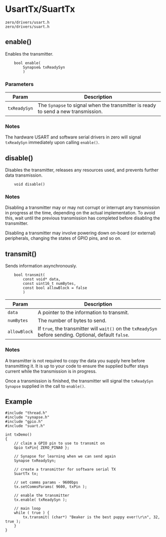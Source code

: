 # UsartTx/SuartTx
```
zero/drivers/usart.h
zero/drivers/suart.h
```

## enable()
Enables the transmitter.
```
    bool enable(
        Synapse& txReadySyn
        )
```

### Parameters
|Param|Description|
|-----|-----------|
|```txReadySyn```|The ```Synapse``` to signal when the transmitter is ready to send a new transmission.|

### Notes
The hardware USART and software serial drivers in zero will signal ```txReadySyn``` immediately upon calling ```enable()```.

## disable()
Disables the transmitter, releases any resources used, and prevents further data transmission.
```
    void disable()
```
### Notes
Disabling a transmitter may or may not corrupt or interrupt any transmission in progress at the time, depending on the actual implementation. To avoid this, wait until the previous transmission has completed before disabling the transmitter.

Disabling a transmitter may involve powering down on-board (or external) peripherals, changing the states of GPIO pins, and so on.

## transmit()
Sends information asynchronously.
```
    bool transmit(
        const void* data,
        const uint16_t numBytes,
        const bool allowBlock = false
        )
```
|Param|Description|
|-----|-----------|
|```data```|A pointer to the information to transmit.|
|```numBytes```|The number of bytes to send.|
|```allowBlock```|If ```true```, the transmitter will ```wait()``` on the ```txReadySyn``` before sending. Optional, default ```false```.|

### Notes
A transmitter is not required to copy the data you supply here before transmitting it. It is up to your code to ensure the supplied buffer stays current while the transmission is in progress.

Once a transmission is finished, the transmitter will signal the ```txReadySyn``` ```Synapse``` supplied in the call to ```enable()```.

## Example
```
#include "thread.h"
#include "synapse.h"
#include "gpio.h"
#include "suart.h"

int txDemo()
{
    // claim a GPIO pin to use to transmit on
    Gpio txPin{ ZERO_PINA0 };

    // Synapse for learning when we can send again
    Synapse txReadySyn;

    // create a transmitter for software serial TX
    SuartTx tx;

    // set comms params - 9600bps
    tx.setCommsParams( 9600, txPin );

    // enable the transmitter
    tx.enable( txReadySyn );

    // main loop
    while ( true ) {
        tx.transmit( (char*) "Beaker is the best puppy ever!\r\n", 32, true );
    }
}
```
